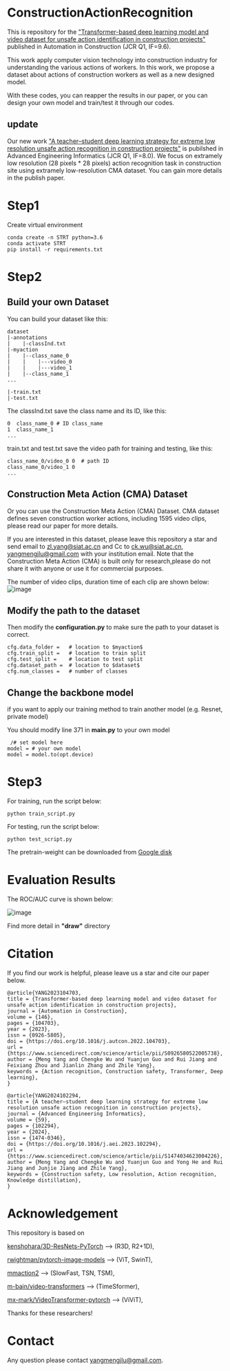 # ConstructionActionRecognition

This is repository for the ["Transformer-based deep learning model and video dataset for unsafe action identification in construction projects"](https://www.sciencedirect.com/science/article/pii/S0926580522005738) published in Automation in Construction (JCR Q1, IF=9.6).

This work apply computer vision technology into construction industry for understanding the various actions of workers. In this work, we propose a dataset about actions of construction workers as well as a new designed model.

With these codes, you can reapper the results in our paper, or you can design your own model and train/test it through our codes. 


## update

Our new work ["A teacher–student deep learning strategy for extreme low resolution unsafe action recognition in construction projects"](https://www.sciencedirect.com/science/article/abs/pii/S1474034623004226) is pubilshed in Advanced Engineering Informatics (JCR Q1, IF=8.0). We focus on extramely low resolution (28 pixels * 28 pixels) action recognition task in construction site using extramely low-resolution CMA dataset. You can gain more details in the publish paper.


# Step1
Create virtual environment
```
conda create -n STRT python=3.6
conda activate STRT
pip install -r requirements.txt
```

# Step2 

## Build your own Dataset
You can build your dataset like this:
```
dataset
|-annotations
|    |-classInd.txt
|-myaction
|    |--class_name_0
|    |    |---video_0
|    |    |---video_1
|    |--class_name_1
...

|-train.txt
|-test.txt
```

The classInd.txt save the class name and its ID, like this:
```
0  class_name_0 # ID class_name
1  class_name_1
...

```

train.txt and test.txt save the video path for training and testing, like this:
```
class_name_0/video_0 0  # path ID
class_name_0/video_1 0
...
```

##  Construction Meta Action (CMA) Dataset
Or you can use the Construction Meta Action (CMA) Dataset. CMA dataset defines seven construction worker actions, including 1595 video clips, 
please read our paper for more details.

If you are interested in this dataset, please leave this repository a star and send email to zl.yang@siat.ac.cn and Cc to ck.wu@siat.ac.cn, yangmengjlu@gmail.com with your institution email.
Note that the Construction Meta Action (CMA) is built only for research,please do not share it with anyone or use it for commercial purposes.

The number of video clips, duration time of each clip are shown below:
![image](https://github.com/S1mpleyang/ConstructionActionRecognition/blob/main/img/numofclip.png)

## Modify the path to the dataset
Then modify the **configuration.py** to make sure the path to your dataset is correct.
```
cfg.data_folder =   # location to $myaction$
cfg.train_split =   # location to train split
cfg.test_split =    # location to test split
cfg.dataset_path =  # location to $dataset$
cfg.num_classes =   # number of classes
```



## Change the backbone model
if you want to apply our training method to train another model (e.g. Resnet, private model)

You should modify line 371 in **main.py** to your own model
```
 /# set model here
model = # your own model
model = model.to(opt.device)
```


# Step3
For training, run the script below:
```
python train_script.py
```

For testing, run the script below:
```
python test_script.py
```
The pretrain-weight can be downloaded from [Google disk](https://drive.google.com/file/d/1z5nWkpQxLxXOQn-5K4eQ9riOBWqm-xkz/view?usp=share_link)

# Evaluation Results
The ROC/AUC curve is shown below:

![image](https://github.com/S1mpleyang/ConstructionActionRecognition/blob/main/img/ROC.png)

Find more detail in **"draw"** directory



# Citation
If you find our work is helpful, please leave us a star and cite our paper below.
```
@article{YANG2023104703,
title = {Transformer-based deep learning model and video dataset for unsafe action identification in construction projects},
journal = {Automation in Construction},
volume = {146},
pages = {104703},
year = {2023},
issn = {0926-5805},
doi = {https://doi.org/10.1016/j.autcon.2022.104703},
url = {https://www.sciencedirect.com/science/article/pii/S0926580522005738},
author = {Meng Yang and Chengke Wu and Yuanjun Guo and Rui Jiang and Feixiang Zhou and Jianlin Zhang and Zhile Yang},
keywords = {Action recognition, Construction safety, Transformer, Deep learning},
}

@article{YANG2024102294,
title = {A teacher–student deep learning strategy for extreme low resolution unsafe action recognition in construction projects},
journal = {Advanced Engineering Informatics},
volume = {59},
pages = {102294},
year = {2024},
issn = {1474-0346},
doi = {https://doi.org/10.1016/j.aei.2023.102294},
url = {https://www.sciencedirect.com/science/article/pii/S1474034623004226},
author = {Meng Yang and Chengke Wu and Yuanjun Guo and Yong He and Rui Jiang and Junjie Jiang and Zhile Yang},
keywords = {Construction safety, Low resolution, Action recognition, Knowledge distillation},
}
```

# Acknowledgement
This repository is based on 

[kenshohara/3D-ResNets-PyTorch](https://github.com/kenshohara/3D-ResNets-PyTorch.git) --> (R3D, R2+1D), 

[rwightman/pytorch-image-models](https://github.com/rwightman/pytorch-image-models.git) --> (ViT, SwinT),

[mmaction2](https://github.com/open-mmlab/mmaction2.git) --> (SlowFast, TSN, TSM),

[m-bain/video-transformers](https://github.com/m-bain/video-transformers) --> (TimeSformer),

[mx-mark/VideoTransformer-pytorch](https://github.com/mx-mark/VideoTransformer-pytorch) --> (ViViT),

Thanks for these researchers!

# Contact
Any question please contact yangmengjlu@gmail.com.

